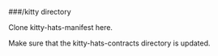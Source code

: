 ###/kitty directory 

Clone kitty-hats-manifest here.  

Make sure that the kitty-hats-contracts directory is updated.
